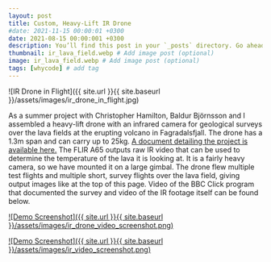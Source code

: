 ```yaml
---
layout: post
title: Custom, Heavy-Lift IR Drone
#date: 2021-11-15 00:00:01 +0300
date: 2021-08-15 00:00:001 +0300
description: You’ll find this post in your `_posts` directory. Go ahead and edit it and re-build the site to see your changes. # Add post description (optional)
thumbnail: ir_lava_field.webp # Add image post (optional)
image: ir_lava_field.webp # Add image post (optional)
tags: [whycode] # add tag
---
```


![IR Drone in Flight]({{ site.url }}{{ site.baseurl }}/assets/images/ir_drone_in_flight.jpg)

As a summer project with Christopher Hamilton, Baldur Björnsson and I assembled a heavy-lift drone with an infrared camera for geological surveys over the lava fields at the erupting volcano in Fagradalsfjall.
The drone has a 1.3m span and can carry up to 25kg.
[A document detailing the project is available here.](https://drive.google.com/file/d/1fzUhJ0J-uqhVsV7xcRsQCw3uYpgGBdwt/view?usp=sharing)
The FLIR A65 outputs raw IR video that can be used to determine the temperature of the lava it is looking at.
It is a fairly heavy camera, so we have mounted it on a large gimbal.
The drone flew multiple test flights and multiple short, survey flights over the lava field, giving output images like at the top of this page.
Video of the BBC Click program that documented the survey and video of the IR footage itself can be found below.

[![Demo Screenshot]({{ site.url }}{{ site.baseurl }}/assets/images/ir_drone_video_screenshot.png)](https://youtu.be/6SIgFPhhRPE?t=1189)

[![Demo Screenshot]({{ site.url }}{{ site.baseurl }}/assets/images/ir_video_screenshot.png)](https://vimeo.com/580302507)
